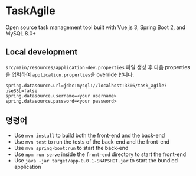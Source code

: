 # TaskAgile

Open source task management tool built with Vue.js 3, Spring Boot 2, and MySQL 8.0+

## Local development

`src/main/resources/application-dev.properties` 파일 생성 후 다음 properties을 입력하여 `application.properties`을 override 합니다.

```properties
spring.datasource.url=jdbc:mysql://localhost:3306/task_agile?useSSL=false
spring.datasource.username=<your username>
spring.datasource.password=<your password>
```

## 명령어

- Use `mvn install` to build both the front-end and the back-end
- Use `mvn test` to run the tests of the back-end and the front-end
- Use `mvn spring-boot:run` to start the back-end
- Use `npm run serve` inside the `front-end` directory to start the front-end
- Use `java -jar target/app-0.0.1-SNAPSHOT.jar` to start the bundled application
